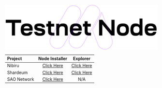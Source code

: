 <p align="center">
<img sizes="(max-width: 600px) 480px, 800px" src="https://raw.githubusercontent.com/MOI14s/Testnet-Node/main/testnetnode.png">

| Project      | Node Installer                                 | Explorer                                           |
| :----------- | :--------------------------------------------: | :-------------------------------------------------:|    
| Nibiru       | [Click Here](./Nibiru%20ITN-1/Readme.md)       | [Click Here](https://explorer.testnet.nibiru.fi)   |
| Shardeum     | [Click Here](./Shardeum%20Betanet/Readme.md)   | [Click Here](https://explorer-sphinx.shardeum.org) |
| SAO Network  | [Click Here](./SAO%20Network/Readme.md)        | N/A
